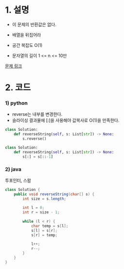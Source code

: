 # 1. 설명
- 이 문제의 반환값은 없다.
- 배열을 뒤집어라
- 공간 복잡도 O(1)

- 문자열의 길이 1 <= n <= 10만


[문제 링크](https://leetcode.com/problems/reverse-string/)


# 2. 코드
### 1) python
- reverse는 내부를 변경한다.
- 슬라이싱 결과물에 [:]을 사용해야 값복사로 O(1)을 만족한다.
```python
class Solution:
    def reverseString(self, s: List[str]) -> None:
        s.reverse()
```
```python
class Solution:
    def reverseString(self, s: List[str]) -> None:
        s[:] = s[::-1]
```

### 2) java
투포인터, 스왑
```java
class Solution {
    public void reverseString(char[] s) {
        int size = s.length;
        
        int l = 0;
        int r = size - 1;
        
        while (l < r) {
            char temp = s[l];
            s[l] = s[r];
            s[r] = temp;
            
            l++;
            r--;
        }
    }
}
```